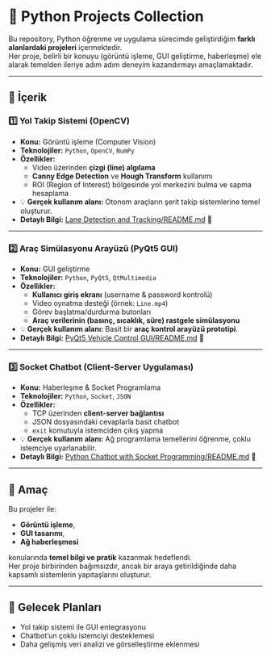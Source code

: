 # 🚀 Python Projects Collection

Bu repository, Python öğrenme ve uygulama sürecimde geliştirdiğim **farklı alanlardaki projeleri** içermektedir.  
Her proje, belirli bir konuyu (görüntü işleme, GUI geliştirme, haberleşme) ele alarak temelden ileriye adım adım deneyim kazandırmayı amaçlamaktadır.  

---

## 📂 İçerik

### 1️⃣ Yol Takip Sistemi (OpenCV)
- **Konu:** Görüntü işleme (Computer Vision)  
- **Teknolojiler:** `Python`, `OpenCV`, `NumPy`  
- **Özellikler:**
  - Video üzerinden **çizgi (line) algılama**  
  - **Canny Edge Detection** ve **Hough Transform** kullanımı  
  - ROI (Region of Interest) bölgesinde yol merkezini bulma ve sapma hesaplama  
- 💡 **Gerçek kullanım alanı:** Otonom araçların şerit takip sistemlerine temel oluşturur.
- **Detaylı Bilgi:** [Lane Detection and Tracking/README.md](Lane%20Detection%20and%20Tracking%20/README.md) 📖

---

### 2️⃣ Araç Simülasyonu Arayüzü (PyQt5 GUI)
- **Konu:** GUI geliştirme  
- **Teknolojiler:** `Python`, `PyQt5`, `QtMultimedia`  
- **Özellikler:**
  - **Kullanıcı giriş ekranı** (username & password kontrolü)  
  - Video oynatma desteği (örnek: `Line.mp4`)  
  - Görev başlatma/durdurma butonları  
  - **Araç verilerinin (basınç, sıcaklık, süre) rastgele simülasyonu**  
- 💡 **Gerçek kullanım alanı:** Basit bir **araç kontrol arayüzü prototipi**.
- **Detaylı Bilgi:** [PyQt5 Vehicle Control GUI/README.md](PyQt5%20Vehicle%20Control%20GUI/README.md) 📖

---

### 3️⃣ Socket Chatbot (Client-Server Uygulaması)
- **Konu:** Haberleşme & Socket Programlama  
- **Teknolojiler:** `Python`, `Socket`, `JSON`  
- **Özellikler:**
  - TCP üzerinden **client-server bağlantısı**  
  - JSON dosyasındaki cevaplarla basit chatbot  
  - `exit` komutuyla istemciden çıkış yapma  
- 💡 **Gerçek kullanım alanı:** Ağ programlama temellerini öğrenme, çoklu istemciye uyarlanabilir.
- **Detaylı Bilgi:** [Python Chatbot with Socket Programming/README.md](Python%20Chatbot%20with%20Socket%20Programming/README.md) 📖

---

## 🎯 Amaç

Bu projeler ile:  
- **Görüntü işleme**,  
- **GUI tasarımı**,  
- **Ağ haberleşmesi**  

konularında **temel bilgi ve pratik** kazanmak hedeflendi.  
Her proje birbirinden bağımsızdır, ancak bir araya getirildiğinde daha kapsamlı sistemlerin yapıtaşlarını oluşturur.  

---

## 📌 Gelecek Planları
- Yol takip sistemi ile GUI entegrasyonu  
- Chatbot’un çoklu istemciyi desteklemesi  
- Daha gelişmiş veri analizi ve görselleştirme eklenmesi  
